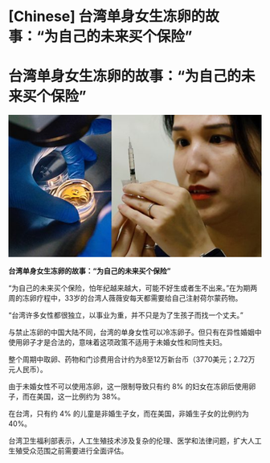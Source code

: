 # [Chinese] 台湾单身女生冻卵的故事：“为自己的未来买个保险”

#  台湾单身女生冻卵的故事：“为自己的未来买个保险”

![](p0g5fzmp.jpg)

**台湾单身女生冻卵的故事：“为自己的未来买个保险”**


“为自己的未来买个保险，怕年纪越来越大，可能不好生或者生不出来。”在为期两周的冻卵疗程中，33岁的台湾人薇薇安每天都需要给自己注射荷尔蒙药物。

“台湾许多女性都很独立，以事业为重，并不只是为了生孩子而找一个丈夫。”

与禁止冻卵的中国大陆不同，台湾的单身女性可以冷冻卵子。但只有在异性婚姻中使用卵子才是合法的，意味着这项政策不适用于未婚女性和同性夫妇。

整个周期中取卵、药物和门诊费用合计约为8至12万新台币（3770美元；2.72万元人民币）。

由于未婚女性不可以使用冻卵，这一限制导致只有约 8% 的妇女在冻卵后使用卵子，而在美国，这一比例约为 38%。

在台湾，只有约 4% 的儿童是非婚生子女，而在美国，非婚生子女的比例约为 40%。

台湾卫生福利部表示，人工生殖技术涉及复杂的伦理、医学和法律问题，扩大人工生殖受众范围之前需要进行全面评估。



